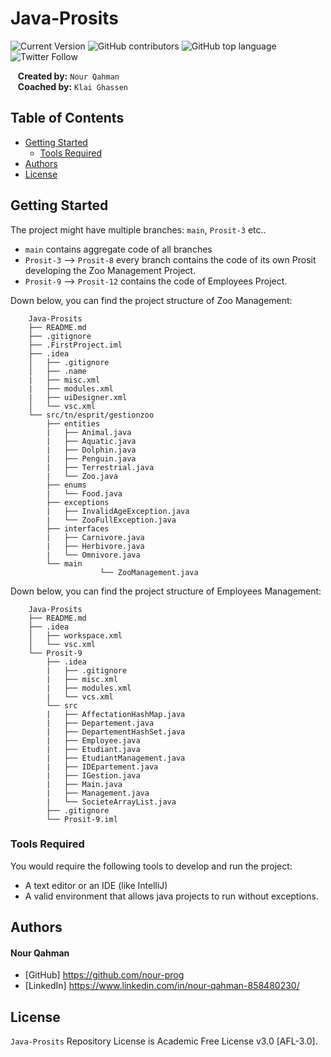 # Java-Prosits
![Current Version](https://img.shields.io/badge/version-v1.2-blue)
![GitHub contributors](https://img.shields.io/github/contributors/madhur-taneja/README-Template)
![GitHub top language](https://github.com/nour-prog/Java-prosit.git)
![Twitter Follow](https://twitter.com/NourQahman)

&nbsp;&nbsp;&nbsp;**Created by:** `Nour Qahman`<br>
&nbsp;&nbsp;&nbsp;**Coached by:** `Klai Ghassen`

## Table of Contents
- [Getting Started](#getting-started)
	- [Tools Required](#tools-required)
- [Authors](#authors)
- [License](#license)

## Getting Started

The project might have multiple branches: `main`, `Prosit-3` etc..

* `main` contains aggregate code of all branches
* `Prosit-3` --> `Prosit-8` every branch contains the code of its own Prosit developing the Zoo Management Project.
* `Prosit-9` --> `Prosit-12` contains the code of Employees Project.

Down below, you can find the project structure of Zoo Management:

```
	Java-Prosits
	├── README.md
	├── .gitignore
	├── .FirstProject.iml
	├── .idea
	│   ├── .gitignore
	│   ├── .name
	|   ├── misc.xml
	|   ├── modules.xml
	|   ├── uiDesigner.xml
	│   └── vsc.xml
	└── src/tn/esprit/gestionzoo
		├── entities
		|   ├── Animal.java
		|   ├── Aquatic.java
		|   ├── Dolphin.java
		|   ├── Penguin.java
		|   ├── Terrestrial.java
		|   └── Zoo.java
		├── enums
		|   └── Food.java
		├── exceptions
		|   ├── InvalidAgeException.java
		|   └── ZooFullException.java
		├── interfaces
		|   ├── Carnivore.java
		|   ├── Herbivore.java
		|   └── Omnivore.java
		└── main
                    └── ZooManagement.java
```

Down below, you can find the project structure of Employees Management:

```
	Java-Prosits
	├── README.md
	├── .idea
	│   ├── workspace.xml
	│   └── vsc.xml
	└── Prosit-9
		├── .idea
		|   ├── .gitignore
		|   ├── misc.xml
		|   ├── modules.xml
		|   └── vcs.xml
		└── src
		|   ├── AffectationHashMap.java
		|   ├── Departement.java
		|   ├── DepartementHashSet.java
		|   ├── Employee.java
		|   ├── Etudiant.java
		|   ├── EtudiantManagement.java
		|   ├── IDEpartement.java
		|   ├── IGestion.java
		|   ├── Main.java
		|   ├── Management.java
		|   └── SocieteArrayList.java
		├── .gitignore
		└── Prosit-9.iml
```

### Tools Required

You would require the following tools to develop and run the project:

* A text editor or an IDE (like IntelliJ)
* A valid environment that allows java projects to run without exceptions.

## Authors

#### Nour Qahman
* [GitHub] https://github.com/nour-prog
* [LinkedIn] https://www.linkedin.com/in/nour-qahman-858480230/

## License

`Java-Prosits` Repository License is Academic Free License v3.0 [AFL-3.0].
